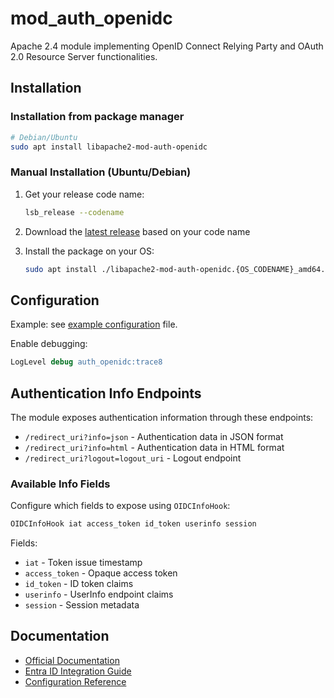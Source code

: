 # mod_auth_openidc

Apache 2.4 module implementing OpenID Connect Relying Party and OAuth 2.0 Resource Server functionalities.

## Installation

### Installation from package manager

   ```bash
   # Debian/Ubuntu
   sudo apt install libapache2-mod-auth-openidc
   ```

### Manual Installation (Ubuntu/Debian)

1. Get your release code name:

   ```bash
   lsb_release --codename
   ```

2. Download the [latest release](https://github.com/OpenIDC/mod_auth_openidc/releases) based on your code name
3. Install the package on your OS:

   ```bash
   sudo apt install ./libapache2-mod-auth-openidc.{OS_CODENAME}_amd64.deb
   ```

## Configuration

Example: see [example configuration](./sample.conf) file.

Enable debugging:

```apache
LogLevel debug auth_openidc:trace8
```

## Authentication Info Endpoints

The module exposes authentication information through these endpoints:

- `/redirect_uri?info=json` - Authentication data in JSON format
- `/redirect_uri?info=html` - Authentication data in HTML format
- `/redirect_uri?logout=logout_uri` - Logout endpoint

### Available Info Fields

Configure which fields to expose using `OIDCInfoHook`:

```apache
OIDCInfoHook iat access_token id_token userinfo session
```

Fields:

- `iat` - Token issue timestamp
- `access_token` - Opaque access token
- `id_token` - ID token claims
- `userinfo` - UserInfo endpoint claims
- `session` - Session metadata

## Documentation

- [Official Documentation](https://github.com/OpenIDC/mod_auth_openidc)
- [Entra ID Integration Guide](<https://github.com/OpenIDC/mod_auth_openidc/wiki/Microsoft-Entra-ID--(Azure-AD)>)
- [Configuration Reference](https://github.com/OpenIDC/mod_auth_openidc/blob/master/auth_openidc.conf)
